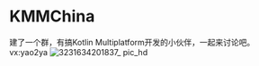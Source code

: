 # KMMChina
建了一个群，有搞Kotlin Multiplatform开发的小伙伴，一起来讨论吧。 vx:yao2ya
![3231634201837_ pic_hd](https://user-images.githubusercontent.com/15265685/137285235-fd060975-436a-48fb-ab1e-c005d2624d81.jpg)
